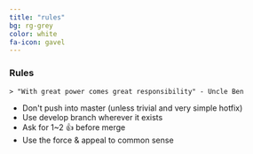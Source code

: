 ```yaml
---
title: "rules"
bg: rg-grey
color: white
fa-icon: gavel
---
```


### Rules

    > "With great power comes great responsibility" - Uncle Ben

* Don't push into master (unless trivial and very simple hotfix)
* Use develop branch wherever it exists
* Ask for 1~2 :+1: before merge
* Use the force & appeal to common sense
